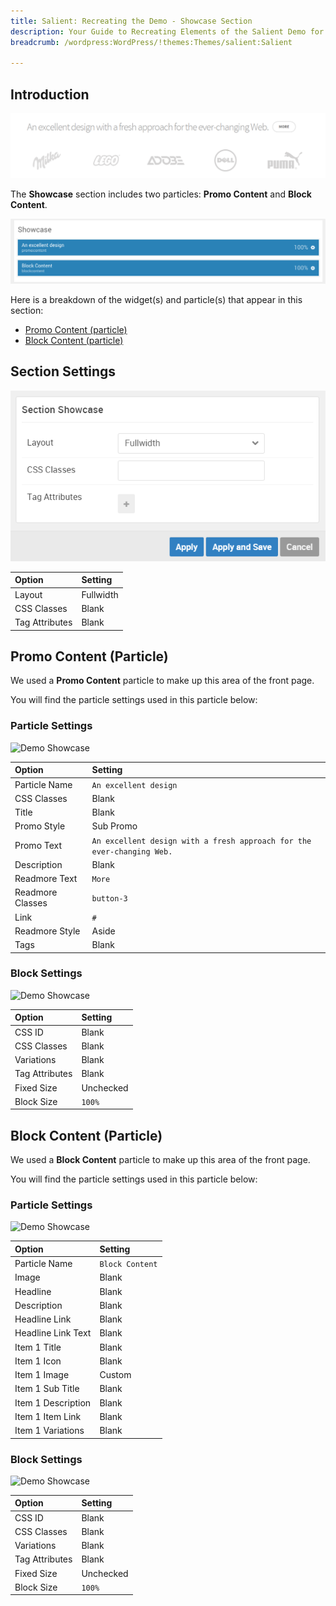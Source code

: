 ```yaml
---
title: Salient: Recreating the Demo - Showcase Section
description: Your Guide to Recreating Elements of the Salient Demo for WordPress
breadcrumb: /wordpress:WordPress/!themes:Themes/salient:Salient

---
```


## Introduction

![](assets/demo_4.png)

The **Showcase** section includes two particles: **Promo Content** and **Block Content**.

![](assets/home_showcase.png)

Here is a breakdown of the widget(s) and particle(s) that appear in this section:

* [Promo Content (particle)](#promo-content-(particle))
* [Block Content (particle)](#block-content-(particle))

## Section Settings

![](assets/demo_showcase_settings.png)

| Option         | Setting   |
| :-----         | :-----    |
| Layout         | Fullwidth |
| CSS Classes    | Blank     |
| Tag Attributes | Blank     |

## Promo Content (Particle)

We used a **Promo Content** particle to make up this area of the front page.

You will find the particle settings used in this particle below:

### Particle Settings

![Demo Showcase](demo_showcase_1.png)

| Option           | Setting                                                                |
| :-----           | :-----                                                                 |
| Particle Name    | `An excellent design`                                                  |
| CSS Classes      | Blank                                                                  |
| Title            | Blank                                                                  |
| Promo Style      | Sub Promo                                                              |
| Promo Text       | `An excellent design with a fresh approach for the ever-changing Web.` |
| Description      | Blank                                                                  |
| Readmore Text    | `More`                                                                 |
| Readmore Classes | `button-3`                                                             |
| Link             | `#`                                                                    |
| Readmore Style   | Aside                                                                  |
| Tags             | Blank                                                                  |

### Block Settings

![Demo Showcase](demo_showcase_2.png)

| Option         | Setting   |
| :-----         | :-----    |
| CSS ID         | Blank     |
| CSS Classes    | Blank     |
| Variations     | Blank     |
| Tag Attributes | Blank     |
| Fixed Size     | Unchecked |
| Block Size     | `100%`    |

## Block Content (Particle)

We used a **Block Content** particle to make up this area of the front page.

You will find the particle settings used in this particle below:

### Particle Settings

![Demo Showcase](demo_showcase_3.png)

| Option             | Setting         |
| :-----             | :-----          |
| Particle Name      | `Block Content` |
| Image              | Blank           |
| Headline           | Blank           |
| Description        | Blank           |
| Headline Link      | Blank           |
| Headline Link Text | Blank           |
| Item 1 Title       | Blank           |
| Item 1 Icon        | Blank           |
| Item 1 Image       | Custom          |
| Item 1 Sub Title   | Blank           |
| Item 1 Description | Blank           |
| Item 1 Item Link   | Blank           |
| Item 1 Variations  | Blank           |

### Block Settings

![Demo Showcase](demo_showcase_4.png)

| Option         | Setting   |
| :-----         | :-----    |
| CSS ID         | Blank     |
| CSS Classes    | Blank     |
| Variations     | Blank     |
| Tag Attributes | Blank     |
| Fixed Size     | Unchecked |
| Block Size     | `100%`    |
